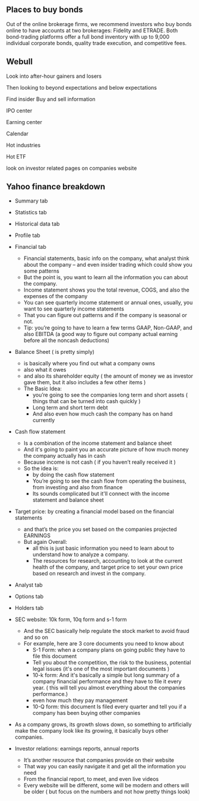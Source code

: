 ## Places to buy bonds
Out of the online brokerage firms, we recommend investors who buy bonds online to have accounts at two brokerages: Fidelity and ETRADE. Both bond-trading platforms offer a full bond inventory with up to 9,000 individual corporate bonds, quality trade execution, and competitive fees.

## Webull

Look into after-hour gainers and losers  
  
Then looking to beyond expectations and below expectations  
  
Find insider Buy and sell information  
  
IPO center  
  
Earning center  
  
Calendar  
  
Hot industries  
  
Hot ETF  
  
look on investor related pages on companies website

## Yahoo finance breakdown
- Summary tab  
- Statistics tab  
- Historical data tab  
- Profile tab  
- Financial tab  
	- Financial statements, basic info on the company, what analyst think about the company – and even insider trading which could show you some patterns  
	- But the point is, you want to learn all the information you can about the company.  
	- Income statement shows you the total revenue, COGS, and also the expenses of the company  
	- You can see quarterly income statement or annual ones, usually, you want to see quarterly income statements  
	- That you can figure out patterns and if the company is seasonal or not.  
	- Tip: you’re going to have to learn a few terms GAAP, Non-GAAP, and also EBITDA (a good way to figure out company actual earning before all the noncash deductions)  
- Balance Sheet ( is pretty simply)  
	- is basically where you find out what a company owns  
	- also what it owes  
	- and also its shareholder equity ( the amount of money we as investor gave them, but it also includes a few other items )  
	- The Basic Idea:  
		- you’re going to see the companies long term and short assets ( things that can be turned into cash quickly )  
		- Long term and short term debt  
		- And also even how much cash the company has on hand currently  
- Cash flow statement  
	- Is a combination of the income statement and balance sheet  
	- And it's going to paint you an accurate picture of how much money the company actually has in cash  
	- Because income is not cash ( if you haven’t really received it )  
	- So the idea is:  
		-  by doing the cash flow statement  
		- You’re going to see the cash flow from operating the business, from investing and also from finance  
		- Its sounds complicated but it'll connect with the income statement and balance sheet  
- Target price: by creating a financial model based on the financial statements  
	- and that’s the price you set based on the companies projected EARNINGS  
	- But again Overall:  
		- all this is just basic information you need to learn about to understand how to analyze a company.  
		- The resources for research, accounting to look at the current health of the company, and target price to set your own price based on research and invest in the company.  
- Analyst tab  
- Options tab  
- Holders tab  
- SEC website: 10k form, 10q form and s-1 form  
	- And the SEC basically help regulate the stock market to avoid fraud and so on  
	- For example, here are 3 core documents you need to know about  
		- S-1 Form: when a company plans on going public they have to file this document  
		- Tell you about the competition, the risk to the business, potential legal issues (it's one of the most important documents )  
		- 10-k form: And it's basically a simple but long summary of a company financial performance and they have to file it every year. ( this will tell you almost everything about the companies performance.)  
		- even how much they pay management  
		- 10-Q form: this document Is filed every quarter and tell you if a company has been buying other companies  
- As a company grows, its growth slows down, so something to artificially make the company look like its growing, it basically buys other companies.  

- Investor relations: earnings reports, annual reports  
	- It’s another resource that companies provide on their website  
	- That way you can easily navigate it and get all the information you need  
	- From the financial report, to meet, and even live videos  
	- Every website will be different, some will be modern and others will be older ( but focus on the numbers and not how pretty things look)
